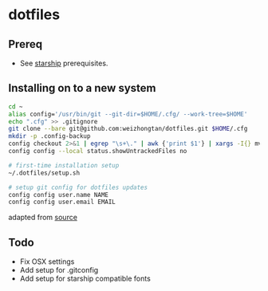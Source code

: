 # dotfiles

## Prereq

- See [starship](https://starship.rs/) prerequisites.

## Installing on to a new system

```sh
cd ~
alias config='/usr/bin/git --git-dir=$HOME/.cfg/ --work-tree=$HOME'
echo ".cfg" >> .gitignore
git clone --bare git@github.com:weizhongtan/dotfiles.git $HOME/.cfg
mkdir -p .config-backup
config checkout 2>&1 | egrep "\s+\." | awk {'print $1'} | xargs -I{} mv {} .config-backup/{}
config config --local status.showUntrackedFiles no

# first-time installation setup
~/.dotfiles/setup.sh

# setup git config for dotfiles updates
config config user.name NAME
config config user.email EMAIL
```

adapted from [source](https://developer.atlassian.com/blog/2016/02/best-way-to-store-dotfiles-git-bare-repo/)

## Todo

- Fix OSX settings
- Add setup for .gitconfig
- Add setup for starship compatible fonts
